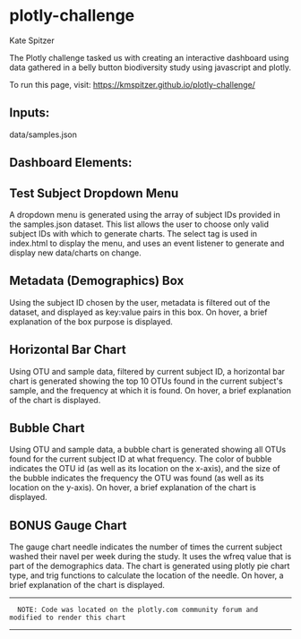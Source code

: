 # plotly-challenge

 Kate Spitzer
   
   The Plotly challenge tasked us with creating an interactive dashboard using data gathered in a belly button biodiversity study using javascript and plotly.
   
   
   To run this page, visit: https://kmspitzer.github.io/plotly-challenge/
   
   
   Inputs:
   -------  
   data/samples.json


   
   Dashboard Elements:
   -----------------------
    
   Test Subject Dropdown Menu
   --------------------------
   
   A dropdown menu is generated using the array of subject IDs provided in the samples.json dataset.  This list allows the
   user to choose only valid subject IDs with which to generate charts.  The select tag is used in index.html to display
   the menu, and uses an event listener to generate and display new data/charts on change.
          
   
   Metadata (Demographics) Box
   ---------------------------
   
   Using the subject ID chosen by the user, metadata is filtered out of the dataset, and displayed as key:value pairs in
   this box.  On hover, a brief explanation of the box purpose is displayed.
   
   
   Horizontal Bar Chart
   --------------------
   
   Using OTU and sample data, filtered by current subject ID, a horizontal bar chart is generated showing the top 10 OTUs
   found in the current subject's sample, and the frequency at which it is found.  On hover, a brief explanation of the
   chart is displayed.
   
   
   Bubble Chart
   ------------
   
   Using OTU and sample data, a bubble chart is generated showing all OTUs found for the current subject ID at what frequency. 
   The color of bubble indicates the OTU id (as well as its location on the x-axis), and the size of the bubble indicates the
   frequency the OTU was found (as well as its location on the y-axis).  On hover, a brief explanation of the
   chart is displayed.


   BONUS Gauge Chart
   -----------------
   
   The gauge chart needle indicates the number of times the current subject washed their navel per week during the study.  It
   uses the wfreq value that is part of the demographics data.  The chart is generated using plotly pie chart type, and trig
   functions to calculate the location of the needle.  On hover, a brief explanation of the chart is displayed.
   *********
	  NOTE: Code was located on the plotly.com community forum and
    modified to render this chart
   *********
   
   
   
   
